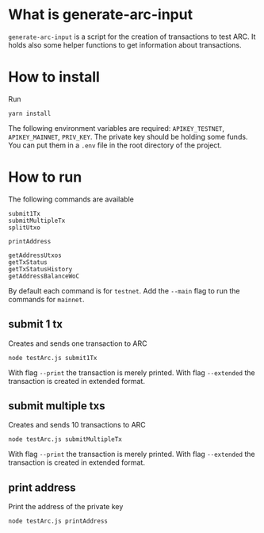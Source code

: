 # What is generate-arc-input

`generate-arc-input` is a script for the creation of transactions to test ARC. It holds also some helper functions to get information about transactions.

# How to install
Run 
```
yarn install
```

The following environment variables are required: `APIKEY_TESTNET`, `APIKEY_MAINNET`, `PRIV_KEY`. The private key should be holding some funds.
You can put them in a `.env` file in the root directory of the project.

# How to run

The following commands are available
```
submit1Tx
submitMultipleTx
splitUtxo

printAddress

getAddressUtxos
getTxStatus
getTxStatusHistory
getAddressBalanceWoC
```

By default each command is for `testnet`. Add the `--main` flag to run the commands for `mainnet`.

## submit 1 tx
Creates and sends one transaction to ARC

```
node testArc.js submit1Tx
```

With flag `--print` the transaction is merely printed.
With flag `--extended` the transaction is created in extended format.

## submit multiple txs
Creates and sends 10 transactions to ARC

```
node testArc.js submitMultipleTx
```

With flag `--print` the transaction is merely printed.
With flag `--extended` the transaction is created in extended format.

## print address

Print the address of the private key
```
node testArc.js printAddress
```
